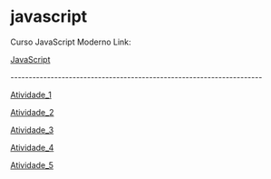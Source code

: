 # javascript

 Curso  JavaScript Moderno  Link:
 
<a href="https://youtu.be/1-w1RfGIov4" target="_blank">JavaScript</a>

<p>---------------------------------------------------------------------</p>


<a href="https://rexoliveira.github.io/javascript/Modulo-A" target="_blank" > Atividade_1</a>

<a href="https://rexoliveira.github.io/javascript/Modulo-A" target="_blank" > Atividade_2</a>

<a href="https://rexoliveira.github.io/javascript/Modulo-A" target="_blank" > Atividade_3</a>

<a href="https://rexoliveira.github.io/javascript/Modulo-A" target="_blank" > Atividade_4</a>

<a href="https://rexoliveira.github.io/javascript/Modulo-A" target="_blank" > Atividade_5</a>




